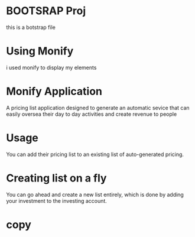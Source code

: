 # BOOTSRAP Proj

this is a botstrap file

# Using Monify

i used monify to display my elements

#  Monify Application

A pricing list application designed to generate an automatic sevice that can easily oversea their day to day activities and create revenue to people

# Usage

You can add their pricing list to an existing list of auto-generated pricing.

# Creating list on a fly

You can go ahead and create a new list entirely, which is done by adding your investment to the investing account.

# copy 


